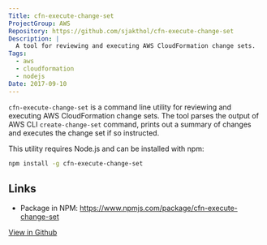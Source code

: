 ```yaml
---
Title: cfn-execute-change-set
ProjectGroup: AWS
Repository: https://github.com/sjakthol/cfn-execute-change-set
Description: |
  A tool for reviewing and executing AWS CloudFormation change sets.
Tags:
  - aws
  - cloudformation
  - nodejs
Date: 2017-09-10
---
```


`cfn-execute-change-set` is a command line utility for reviewing and executing
AWS CloudFormation change sets. The tool parses the output of AWS CLI `create-change-set`
command, prints out a summary of changes and executes the change set if so
instructed.

This utility requires Node.js and can be installed with npm:
```bash
npm install -g cfn-execute-change-set
```

## Links

* Package in NPM: https://www.npmjs.com/package/cfn-execute-change-set

<a target="_blank" rel="noopener" href="https://github.com/sjakthol/cfn-execute-change-set">View in Github</a>